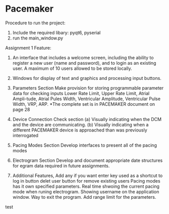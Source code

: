 # Pacemaker
Procedure to run the project:
1. Include the required libary: pyqt6, pyserial
2. run the main_window.py



Assignment 1 Feature:
1. An interface that includes a welcome screen, including the ability to register a new user (name and password), and to login as an existing user. A maximum of 10 users allowed to be stored locally.
2. Windows for display of text and graphics and processing input buttons. 
3. Parameters Section
Make provision for storing programmable parameter data for checking inputs 
    Lower Rate Limit, 
    Upper Rate Limit, 
    Atrial Ampli-tude, 
    Atrial Pules Width, 
    Ventricular Amplitude,
    Ventricular Pulse Width, 
    VRP, 
    ARP.
    *The complete set is in PACEMAKER document on page 28

4. Device Connection Check section
    (a) Visually indicating when the DCM and the device are communicating.
    (b) Visually indicating when a different PACEMAKER device is approached than was previously interrogated

5. Pacing Modes Section
Develop interfaces to present all of the pacing modes

6. Electrogram Section
Develop and document appropriate date structures for egram data required in future assignments.

7. Additional Features, Add any if you want
    enter key used as a shortcut to log in button
    delet user button for remove existing users
    Pacing modes has it own specified parameters.
    Real time shwoing the current pacing mode when runing electrogram.
    Showing username on the application window.
    Way to exit the program.
    Add range limit for the parameters.

test